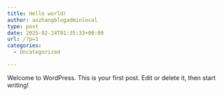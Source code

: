 ```yaml
---
title: Hello world!
author: aozhangblogadminlocal
type: post
date: 2025-02-24T01:35:33+00:00
url: /?p=1
categories:
  - Uncategorized

---
```

Welcome to WordPress. This is your first post. Edit or delete it, then start writing!